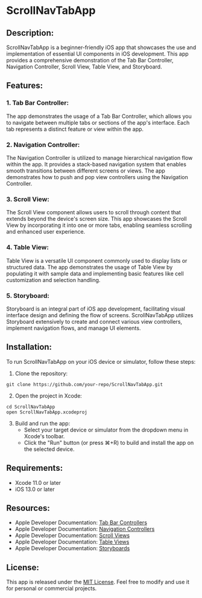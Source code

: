 # ScrollNavTabApp


## Description:
ScrollNavTabApp is a beginner-friendly iOS app that showcases the use and implementation of essential UI components in iOS development. This app provides a comprehensive demonstration of the Tab Bar Controller, Navigation Controller, Scroll View, Table View, and Storyboard.

## Features:

### 1. Tab Bar Controller:
The app demonstrates the usage of a Tab Bar Controller, which allows you to navigate between multiple tabs or sections of the app's interface. Each tab represents a distinct feature or view within the app.

### 2. Navigation Controller:
The Navigation Controller is utilized to manage hierarchical navigation flow within the app. It provides a stack-based navigation system that enables smooth transitions between different screens or views. The app demonstrates how to push and pop view controllers using the Navigation Controller.

### 3. Scroll View:
The Scroll View component allows users to scroll through content that extends beyond the device's screen size. This app showcases the Scroll View by incorporating it into one or more tabs, enabling seamless scrolling and enhanced user experience.

### 4. Table View:
Table View is a versatile UI component commonly used to display lists or structured data. The app demonstrates the usage of Table View by populating it with sample data and implementing basic features like cell customization and selection handling.

### 5. Storyboard:
Storyboard is an integral part of iOS app development, facilitating visual interface design and defining the flow of screens. ScrollNavTabApp utilizes Storyboard extensively to create and connect various view controllers, implement navigation flows, and manage UI elements.

## Installation:
To run ScrollNavTabApp on your iOS device or simulator, follow these steps:

1. Clone the repository:
```
git clone https://github.com/your-repo/ScrollNavTabApp.git
```

2. Open the project in Xcode:
```
cd ScrollNavTabApp
open ScrollNavTabApp.xcodeproj
```

3. Build and run the app:
   - Select your target device or simulator from the dropdown menu in Xcode's toolbar.
   - Click the "Run" button (or press ⌘+R) to build and install the app on the selected device.

## Requirements:
- Xcode 11.0 or later
- iOS 13.0 or later

## Resources:
- Apple Developer Documentation: [Tab Bar Controllers](https://developer.apple.com/documentation/uikit/uitabbarcontroller)
- Apple Developer Documentation: [Navigation Controllers](https://developer.apple.com/documentation/uikit/uinavigationcontroller)
- Apple Developer Documentation: [Scroll Views](https://developer.apple.com/documentation/uikit/uiscrollview)
- Apple Developer Documentation: [Table Views](https://developer.apple.com/documentation/uikit/uitableview)
- Apple Developer Documentation: [Storyboards](https://developer.apple.com/documentation/uikit/storyboard)

## License:
This app is released under the [MIT License](https://opensource.org/licenses/MIT). Feel free to modify and use it for personal or commercial projects.
